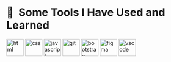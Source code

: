 <h1> 🚀 &nbsp;Some Tools I Have Used and Learned</h1>
<p align="left">
  <img src="https://cdn.jsdelivr.net/gh/devicons/devicon/icons/html5/html5-original.svg" alt="html"  width="45" height="45" />
  <img src="https://cdn.jsdelivr.net/gh/devicons/devicon/icons/css3/css3-original.svg"  alt="css"  width="45" height="45" />
  <img src="https://cdn.jsdelivr.net/gh/devicons/devicon/icons/javascript/javascript-original.svg" alt="javascript" width="45" height="45" />
  <img src="https://cdn.jsdelivr.net/gh/devicons/devicon/icons/git/git-original.svg"  alt="git"  width="45" height="45" />
  <img src="https://cdn.jsdelivr.net/gh/devicons/devicon/icons/bootstrap/bootstrap-original.svg"  alt="bootstrap"  width="45" height="45"  />
  <img src="https://cdn.jsdelivr.net/gh/devicons/devicon/icons/figma/figma-original.svg"  alt="figma"  width="45" height="45" />

<img src="https://cdn.jsdelivr.net/gh/devicons/devicon/icons/vscode/vscode-original.svg" alt="vscode" width="45" height="45"/>


</p>
